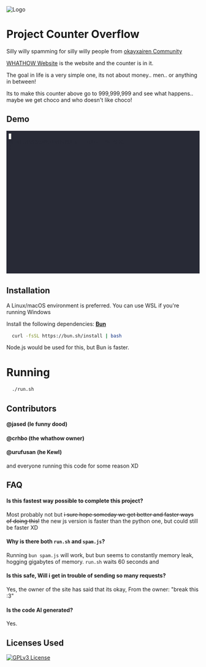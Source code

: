 
![Logo](https://github.com/Kokolekion/CounterProject/assets/65463088/809f1cec-fc3e-4fdc-9e2a-1b24375147c1)


# Project Counter Overflow

Silly willy spamming for silly willy people from [okayxairen Community](https://discord.com/invite/cTyWY42Ycb)

[WHATHOW Website](https://whathow.neocities.org/) is the website and the counter is in it.

The goal in life is a very simple one, its not about money.. men.. or anything in between!

Its to make this counter above go to 999,999,999 and see what happens.. maybe we get choco and who doesn't like choco!

## Demo

![The script running on macOS](demo.gif)

## Installation
A Linux/macOS environment is preferred. You can use WSL if you're running Windows

Install the following dependencies: 
**[Bun](https://bun.sh)**

```bash
  curl -fsSL https://bun.sh/install | bash
```
Node.js would be used for this, but Bun is faster.

# Running
```bash
  ./run.sh
```

## Contributors

#### @jased (le funny dood)  
#### @crhbo (the whathow owner)  
#### @urufusan (he Kewl)  

and everyone running this code for some reason XD

## FAQ

#### Is this fastest way possible to complete this project?

Most probably not but ~~i sure hope someday we get better and faster ways of doing this!~~ the new js version is faster than the python one, but could still be faster XD

#### Why is there both `run.sh` and `spam.js`?
Running `bun spam.js` will work, but bun seems to constantly memory leak, hogging gigabytes of memory. `run.sh` waits 60 seconds and 

#### Is this safe, Will i get in trouble of sending so many requests?

Yes, the owner of the site has said that its okay, From the owner: "break this :3"

#### Is the code AI generated?
Yes.

## Licenses Used

[![GPLv3 License](https://img.shields.io/badge/License-GPL%20v3-yellow.svg)](https://opensource.org/licenses/)
